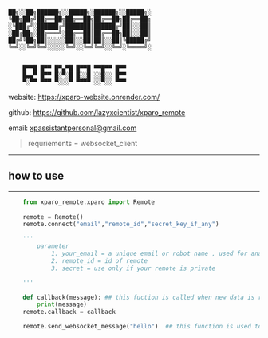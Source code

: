     ██╗░░██╗██████╗░░█████╗░██████╗░░█████╗░
    ╚██╗██╔╝██╔══██╗██╔══██╗██╔══██╗██╔══██╗
    ░╚███╔╝░██████╔╝███████║██████╔╝██║░░██║
    ░██╔██╗░██╔═══╝░██╔══██║██╔══██╗██║░░██║
    ██╔╝╚██╗██║░░░░░██║░░██║██║░░██║╚█████╔╝
    ╚═╝░░╚═╝╚═╝░░░░░╚═╝░░╚═╝╚═╝░░╚═╝░╚════╝░


        █▀▀█ █▀▀ █▀▄▀█ █▀▀█ ▀▀█▀▀ █▀▀ 
        █▄▄▀ █▀▀ █░▀░█ █░░█ ░░█░░ █▀▀ 
        ▀░▀▀ ▀▀▀ ▀░░░▀ ▀▀▀▀ ░░▀░░ ▀▀▀


website: https://xparo-website.onrender.com/

github: https://github.com/lazyxcientist/xparo_remote

email:   xpassistantpersonal@gmail.com


> requriements = websocket_client

-------------
## how to use
-------------
```python
    from xparo_remote.xparo import Remote
    
    remote = Remote()
    remote.connect("email","remote_id","secret_key_if_any")

    '''
        parameter
            1. your_email = a unique email or robot name , used for analytics
            2. remote_id = id of remote
            3. secret = use only if your remote is private 

    '''

    def callback(message): ## this fuction is called when new data is recieved from remote
        print(message)
    remote.callback = callback

    remote.send_websocket_message("hello")  ## this function is used to send data to websocket

```

